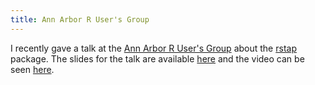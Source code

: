 ```yaml
---
title: Ann Arbor R User's Group
---
```


I recently gave a talk at the [Ann Arbor R User's Group](https://www.meetup.com/Ann-Arbor-R-User-Group/) about the [rstap](https://biostatistics4socialimpact.github.io/rstap/) package.
The slides for the talk are available [here](https://drive.google.com/file/d/13ZOZ9Y9hbSyxFMb2zEesTAsJ46yvGCxP/view?usp=sharing) and the video can be seen [here](https://www.periscope.tv/w/1ypKdvRdkDvJW).
